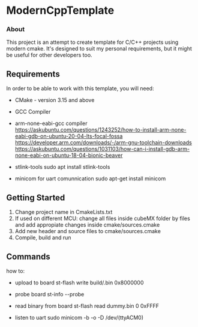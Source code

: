 # ModernCppTemplate 

### About 
This project is an attempt to create template for C/C++ projects using modern cmake. It's designed to suit my personal requirements, but it might be useful for other developers too. 

## Requirements 
In order to be able to work with this template, you will need: 

* CMake - version 3.15 and above 

* GCC Compiler 

* arm-none-eabi-gcc compiler
    https://askubuntu.com/questions/1243252/how-to-install-arm-none-eabi-gdb-on-ubuntu-20-04-lts-focal-fossa
    https://developer.arm.com/downloads/-/arm-gnu-toolchain-downloads
    https://askubuntu.com/questions/1031103/how-can-i-install-gdb-arm-none-eabi-on-ubuntu-18-04-bionic-beaver

* stlink-tools
    sudo apt install stlink-tools

* minicom for uart comunnication
    sudo apt-get install minicom

## Getting Started 
1. Change project name in CmakeLists.txt
2. If used on different MCU: change all files inside cubeMX folder by files and add appropiate changes inside cmake/sources.cmake
3. Add new header and source files to cmake/sources.cmake
4. Compile, build and run

## Commands 
how to: 

* upload to board
    st-flash write build/<project name>.bin 0x8000000

* probe board
    st-info --probe

* read binary from board
    st-flash read dummy.bin 0 0xFFFF

* listen to uart
    sudo minicom -b <baud rate> -o -D /dev/<device>(ttyACM0)